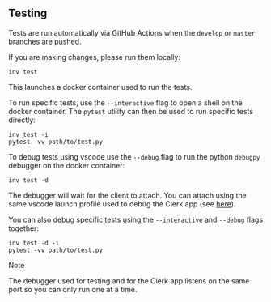 ## Testing

Tests are run automatically via GitHub Actions when the `develop` or `master`
branches are pushed.

If you are making changes, please run them locally:

```
inv test
```

This launches a docker container used to run the tests.

To run specific tests, use the `--interactive` flag to open a shell on the
docker container. The `pytest` utility can then be used to run specific tests
directly:

```
inv test -i
pytest -vv path/to/test.py
```

To debug tests using vscode use the `--debug` flag to run the python `debugpy`
debugger on the docker container:

```
inv test -d
```

The debugger will wait for the client to attach. You can attach using the same
vscode launch profile used to debug the Clerk app (see
[here](https://github.com/AnikaLegal/clerk/blob/develop/.vscode/launch.json)).

You can also debug specific tests using the `--interactive` and `--debug` flags
together:

```
inv test -d -i
pytest -vv path/to/test.py
```

> [!NOTE]
> The debugger used for testing and for the Clerk app listens on the same port
> so you can only run one at a time.
